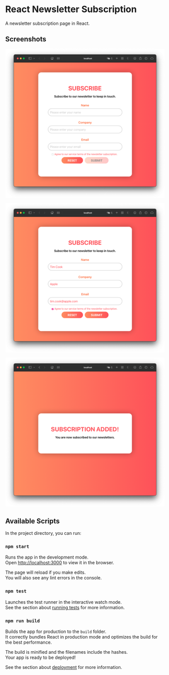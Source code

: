 # React Newsletter Subscription

A newsletter subscription page in React.

## Screenshots

![screenshot1](https://github.com/SeanZheng21/React-Newsletter/blob/master/screen%20shots/Screen%20Shot%201.png)

![screenshot2](https://github.com/SeanZheng21/React-Newsletter/blob/master/screen%20shots/Screen%20Shot%202.png)

![screenshot3](https://github.com/SeanZheng21/React-Newsletter/blob/master/screen%20shots/Screen%20Shot%203.png)

## Available Scripts

In the project directory, you can run:

### `npm start`

Runs the app in the development mode.\
Open [http://localhost:3000](http://localhost:3000) to view it in the browser.

The page will reload if you make edits.\
You will also see any lint errors in the console.

### `npm test`

Launches the test runner in the interactive watch mode.\
See the section about [running tests](https://facebook.github.io/create-react-app/docs/running-tests) for more information.

### `npm run build`

Builds the app for production to the `build` folder.\
It correctly bundles React in production mode and optimizes the build for the best performance.

The build is minified and the filenames include the hashes.\
Your app is ready to be deployed!

See the section about [deployment](https://facebook.github.io/create-react-app/docs/deployment) for more information.
